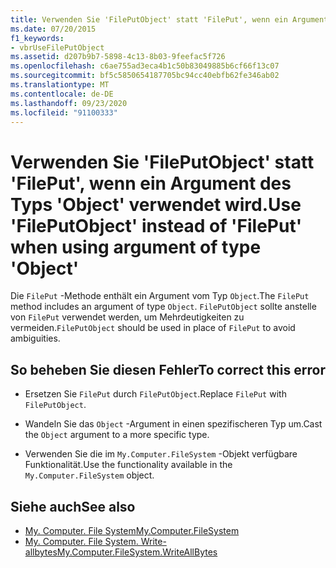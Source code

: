 ```yaml
---
title: Verwenden Sie 'FilePutObject' statt 'FilePut', wenn ein Argument des Typs 'Object' verwendet wird.
ms.date: 07/20/2015
f1_keywords:
- vbrUseFilePutObject
ms.assetid: d207b9b7-5898-4c13-8b03-9feefac5f726
ms.openlocfilehash: c6ae755ad3eca4b1c50b83049885b6cf66f13c07
ms.sourcegitcommit: bf5c5850654187705bc94cc40ebfb62fe346ab02
ms.translationtype: MT
ms.contentlocale: de-DE
ms.lasthandoff: 09/23/2020
ms.locfileid: "91100333"
---
```

# <a name="use-fileputobject-instead-of-fileput-when-using-argument-of-type-object"></a><span data-ttu-id="1eba3-102">Verwenden Sie 'FilePutObject' statt 'FilePut', wenn ein Argument des Typs 'Object' verwendet wird.</span><span class="sxs-lookup"><span data-stu-id="1eba3-102">Use 'FilePutObject' instead of 'FilePut' when using argument of type 'Object'</span></span>

<span data-ttu-id="1eba3-103">Die `FilePut` -Methode enthält ein Argument vom Typ `Object`.</span><span class="sxs-lookup"><span data-stu-id="1eba3-103">The `FilePut` method includes an argument of type `Object`.</span></span> <span data-ttu-id="1eba3-104">`FilePutObject` sollte anstelle von `FilePut` verwendet werden, um Mehrdeutigkeiten zu vermeiden.</span><span class="sxs-lookup"><span data-stu-id="1eba3-104">`FilePutObject` should be used in place of `FilePut` to avoid ambiguities.</span></span>  
  
## <a name="to-correct-this-error"></a><span data-ttu-id="1eba3-105">So beheben Sie diesen Fehler</span><span class="sxs-lookup"><span data-stu-id="1eba3-105">To correct this error</span></span>  
  
- <span data-ttu-id="1eba3-106">Ersetzen Sie `FilePut` durch `FilePutObject`.</span><span class="sxs-lookup"><span data-stu-id="1eba3-106">Replace `FilePut` with `FilePutObject`.</span></span>  
  
- <span data-ttu-id="1eba3-107">Wandeln Sie das `Object` -Argument in einen spezifischeren Typ um.</span><span class="sxs-lookup"><span data-stu-id="1eba3-107">Cast the `Object` argument to a more specific type.</span></span>  
  
- <span data-ttu-id="1eba3-108">Verwenden Sie die im `My.Computer.FileSystem` -Objekt verfügbare Funktionalität.</span><span class="sxs-lookup"><span data-stu-id="1eba3-108">Use the functionality available in the `My.Computer.FileSystem` object.</span></span>  
  
## <a name="see-also"></a><span data-ttu-id="1eba3-109">Siehe auch</span><span class="sxs-lookup"><span data-stu-id="1eba3-109">See also</span></span>

- [<span data-ttu-id="1eba3-110">My. Computer. File System</span><span class="sxs-lookup"><span data-stu-id="1eba3-110">My.Computer.FileSystem</span></span>](xref:Microsoft.VisualBasic.FileIO.FileSystem)
- [<span data-ttu-id="1eba3-111">My. Computer. File System. Write-allbytes</span><span class="sxs-lookup"><span data-stu-id="1eba3-111">My.Computer.FileSystem.WriteAllBytes</span></span>](xref:Microsoft.VisualBasic.MyServices.FileSystemProxy.WriteAllBytes%2A)
